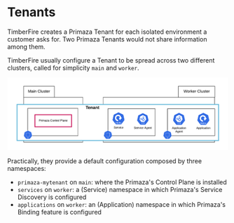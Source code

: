 # Tenants

TimberFire creates a Primaza Tenant for each isolated environment a customer asks for.
Two Primaza Tenants would not share information among them.

TimberFire usually configure a Tenant to be spread across two different clusters, called for simplicity `main` and `worker`.

![image](../imgs/tenant-view.png)

Practically, they provide a default configuration composed by three namespaces:

- `primaza-mytenant` on `main`: where the Primaza's Control Plane is installed
- `services` on `worker`: a (Service) namespace in which Primaza's Service Discovery is configured
- `applications` on `worker`: an (Application) namespace in which Primaza's Binding feature is configured

